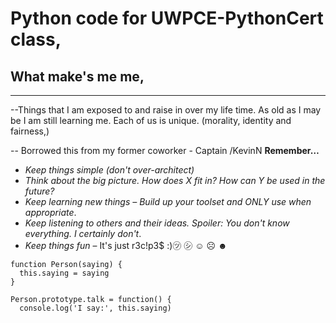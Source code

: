 # Python code for UWPCE-PythonCert class,

##  What make's me me,

**************************************

 --Things that I am exposed to and raise in over my life time. As old as I may be I am still learning me. 
Each of us is unique. (morality, identity and fairness,)

-- Borrowed this from my former coworker - Captain /KevinN
**Remember…**
*    _Keep things simple (don't over-architect)_
*    _Think about the big picture. How does X fit in? How can Y be used in the future?_
*    _Keep learning new things – Build up your toolset and ONLY use when appropriate_.
*    _Keep listening to others and their ideas. Spoiler: You don't know everything. I certainly don't_.
*    _Keep things fun_ – It's just r3c!p3$ :)㋡ ㋛ ☺ ☹ ☻


```
function Person(saying) {
  this.saying = saying
}

Person.prototype.talk = function() {
  console.log('I say:', this.saying)
```
